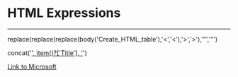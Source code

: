# HTML Expressions
___
replace(replace(replace(body('Create_HTML_table'),'&lt;','<'),'&gt;','>'),'&quot;','"')

concat('<a href="', item()?['{Link}'], '">', item()?['Title'], '</a>')

<a href='https:\\www.microsoft.com'>Link to Microsoft</a>
